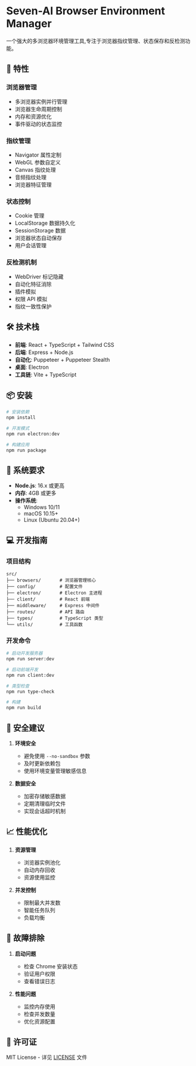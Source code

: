 # Seven-AI Browser Environment Manager

一个强大的多浏览器环境管理工具,专注于浏览器指纹管理、状态保存和反检测功能。

## 🚀 特性

### 浏览器管理
- 多浏览器实例并行管理
- 浏览器生命周期控制
- 内存和资源优化
- 事件驱动的状态监控

### 指纹管理
- Navigator 属性定制
- WebGL 参数自定义
- Canvas 指纹处理
- 音频指纹处理
- 浏览器特征管理

### 状态控制
- Cookie 管理
- LocalStorage 数据持久化
- SessionStorage 数据
- 浏览器状态自动保存
- 用户会话管理

### 反检测机制
- WebDriver 标记隐藏
- 自动化特征消除
- 插件模拟
- 权限 API 模拟
- 指纹一致性保护

## 🛠 技术栈

- **前端**: React + TypeScript + Tailwind CSS
- **后端**: Express + Node.js
- **自动化**: Puppeteer + Puppeteer Stealth
- **桌面**: Electron
- **工具链**: Vite + TypeScript

## 📦 安装

```bash
# 安装依赖
npm install

# 开发模式
npm run electron:dev

# 构建应用
npm run package
```

## 🔧 系统要求

- **Node.js**: 16.x 或更高
- **内存**: 4GB 或更多
- **操作系统**: 
  - Windows 10/11
  - macOS 10.15+
  - Linux (Ubuntu 20.04+)

## 💻 开发指南

### 项目结构
```
src/
├── browsers/       # 浏览器管理核心
├── config/         # 配置文件
├── electron/       # Electron 主进程
├── client/         # React 前端
├── middleware/     # Express 中间件
├── routes/         # API 路由
├── types/          # TypeScript 类型
└── utils/          # 工具函数
```

### 开发命令
```bash
# 启动开发服务器
npm run server:dev

# 启动前端开发
npm run client:dev

# 类型检查
npm run type-check

# 构建
npm run build
```

## 🔐 安全建议

1. **环境安全**
   - 避免使用 `--no-sandbox` 参数
   - 及时更新依赖包
   - 使用环境变量管理敏感信息

2. **数据安全**
   - 加密存储敏感数据
   - 定期清理临时文件
   - 实现会话超时机制

## 📈 性能优化

1. **资源管理**
   - 浏览器实例池化
   - 自动内存回收
   - 资源使用监控

2. **并发控制**
   - 限制最大并发数
   - 智能任务队列
   - 负载均衡

## 🐛 故障排除

1. **启动问题**
   - 检查 Chrome 安装状态
   - 验证用户权限
   - 查看错误日志

2. **性能问题**
   - 监控内存使用
   - 检查并发数量
   - 优化资源配置

## 📄 许可证

MIT License - 详见 [LICENSE](LICENSE) 文件

